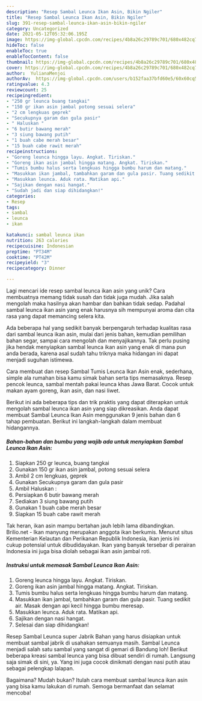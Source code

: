```yaml
---
description: "Resep Sambal Leunca Ikan Asin, Bikin Ngiler"
title: "Resep Sambal Leunca Ikan Asin, Bikin Ngiler"
slug: 391-resep-sambal-leunca-ikan-asin-bikin-ngiler
category: Uncategorized
date: 2021-05-12T05:32:06.195Z
image: https://img-global.cpcdn.com/recipes/4b8a26c29789c701/680x482cq70/sambal-leunca-ikan-asin-foto-resep-utama.jpg
hideToc: false
enableToc: true
enableTocContent: false
thumbnail: https://img-global.cpcdn.com/recipes/4b8a26c29789c701/680x482cq70/sambal-leunca-ikan-asin-foto-resep-utama.jpg
cover: https://img-global.cpcdn.com/recipes/4b8a26c29789c701/680x482cq70/sambal-leunca-ikan-asin-foto-resep-utama.jpg
author:  YulianaMenjoi
authorAv:  https://img-global.cpcdn.com/users/b152faa37bfd60e5/60x60cq50/avatar.jpg
ratingvalue: 4.3
reviewcount: 25
recipeingredient:
- "250 gr leunca buang tangkai"
- "150 gr ikan asin jambal potong sesuai selera"
- "2 cm lengkuas geprek"
- "Secukupnya garam dan gula pasir"
- " Haluskan "
- "6 butir bawang merah"
- "3 siung bawang putih"
- "1 buah cabe merah besar"
- "15 buah cabe rawit merah"
recipeinstructions:
- "Goreng leunca hingga layu. Angkat. Tiriskan."
- "Goreng ikan asin jambal hingga matang. Angkat. Tiriskan."
- "Tumis bumbu halus serta lengkuas hingga bumbu harum dan matang."
- "Masukkan ikan jambal, tambahkan garam dan gula pasir. Tuang sedikit air. Masak dengan api kecil hingga bumbu meresap."
- "Masukkan leunca. Aduk rata. Matikan api."
- "Sajikan dengan nasi hangat."
- "Sudah jadi dan siap dihidangkan!"
categories:
- Resep
tags:
- sambal
- leunca
- ikan

katakunci: sambal leunca ikan 
nutrition: 263 calories
recipecuisine: Indonesian
preptime: "PT34M"
cooktime: "PT42M"
recipeyield: "3"
recipecategory: Dinner

---
```



Lagi mencari ide resep sambal leunca ikan asin yang unik? Cara membuatnya memang tidak susah dan tidak juga mudah. Jika salah mengolah maka hasilnya akan hambar dan bahkan tidak sedap. Padahal sambal leunca ikan asin yang enak harusnya sih mempunyai aroma dan cita rasa yang dapat memancing selera kita.


Ada beberapa hal yang sedikit banyak berpengaruh terhadap kualitas rasa dari sambal leunca ikan asin, mulai dari jenis bahan, kemudian pemilihan bahan segar, sampai cara mengolah dan menyajikannya. Tak perlu pusing jika hendak menyiapkan sambal leunca ikan asin yang enak di mana pun anda berada, karena asal sudah tahu triknya maka hidangan ini dapat menjadi suguhan istimewa.

Cara membuat dan resep Sambal Tumis Leunca Ikan Asin enak, sederhana, simple ala rumahan bisa kamu simak bahan serta tips memasaknya. Resep pencok leunca, sambal mentah pakai leunca khas Jawa Barat. Cocok untuk makan ayam goreng, ikan asin, dan nasi liwet.


Berikut ini ada beberapa tips dan trik praktis yang dapat diterapkan untuk mengolah sambal leunca ikan asin yang siap dikreasikan. Anda dapat membuat Sambal Leunca Ikan Asin menggunakan 9 jenis bahan dan 6 tahap pembuatan. Berikut ini langkah-langkah dalam membuat hidangannya.

<!--inarticleads1-->

##### Bahan-bahan dan bumbu yang wajib ada untuk menyiapkan Sambal Leunca Ikan Asin:

1. Siapkan 250 gr leunca, buang tangkai
1. Gunakan 150 gr ikan asin jambal, potong sesuai selera
1. Ambil 2 cm lengkuas, geprek
1. Gunakan Secukupnya garam dan gula pasir
1. Ambil  Haluskan :
1. Persiapkan 6 butir bawang merah
1. Sediakan 3 siung bawang putih
1. Gunakan 1 buah cabe merah besar
1. Siapkan 15 buah cabe rawit merah


Tak heran, ikan asin mampu bertahan jauh lebih lama dibandingkan. Brilio.net - Ikan manyung merupakan anggota ikan berkumis. Menurut situs Kementerian Kelautan dan Perikanan Republik Indonesia, ikan jenis ini cukup potensial untuk dibudidayakan. Ikan yang banyak tersebar di perairan Indonesia ini juga bisa diolah sebagai ikan asin jambal roti. 

<!--inarticleads2-->

##### Instruksi untuk memasak Sambal Leunca Ikan Asin:

1. Goreng leunca hingga layu. Angkat. Tiriskan.
1. Goreng ikan asin jambal hingga matang. Angkat. Tiriskan.
1. Tumis bumbu halus serta lengkuas hingga bumbu harum dan matang.
1. Masukkan ikan jambal, tambahkan garam dan gula pasir. Tuang sedikit air. Masak dengan api kecil hingga bumbu meresap.
1. Masukkan leunca. Aduk rata. Matikan api.
1. Sajikan dengan nasi hangat.
1. Selesai dan siap dihidangkan!

Resep Sambal Leunca super Jabrik Bahan yang harus disiapkan untuk membuat sambal jabrik di usahakan semuanya masih. Sambal Leunca menjadi salah satu sambal yang sangat di gemari di Bandung loh! Berikut beberapa kreasi sambal leunca yang bisa dibuat sendiri di rumah. Langsung saja simak di sini, ya. Yang ini juga cocok dinikmati dengan nasi putih atau sebagai pelengkap lalapan. 

Bagaimana? Mudah bukan? Itulah cara membuat sambal leunca ikan asin yang bisa kamu lakukan di rumah. Semoga bermanfaat dan selamat mencoba!
